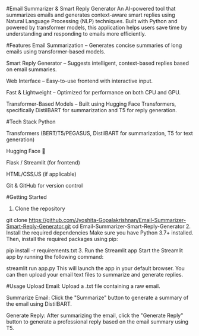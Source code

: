 #Email Summarizer & Smart Reply Generator
An AI-powered tool that summarizes emails and generates context-aware smart replies using Natural Language Processing (NLP) techniques. Built with Python and powered by transformer models, this application helps users save time by understanding and responding to emails more efficiently.

#Features
Email Summarization – Generates concise summaries of long emails using transformer-based models.

Smart Reply Generator – Suggests intelligent, context-based replies based on email summaries.

Web Interface – Easy-to-use frontend with interactive input.

Fast & Lightweight – Optimized for performance on both CPU and GPU.

Transformer-Based Models – Built using Hugging Face Transformers, specifically DistilBART for summarization and T5 for reply generation.

#Tech Stack
Python

Transformers (BERT/T5/PEGASUS, DistilBART for summarization, T5 for text generation)

Hugging Face 🤗

Flask / Streamlit (for frontend)

HTML/CSS/JS (if applicable)

Git & GitHub for version control

#Getting Started
1. Clone the repository

git clone https://github.com/Jyoshita-Gopalakrishnan/Email-Summarizer-Smart-Reply-Generator.git
cd Email-Summarizer-Smart-Reply-Generator
2. Install the required dependencies
Make sure you have Python 3.7+ installed. Then, install the required packages using pip:


pip install -r requirements.txt
3. Run the Streamlit app
Start the Streamlit app by running the following command:


streamlit run app.py
This will launch the app in your default browser. You can then upload your email text files to summarize and generate replies.

#Usage
Upload Email: Upload a .txt file containing a raw email.

Summarize Email: Click the "Summarize" button to generate a summary of the email using DistilBART.

Generate Reply: After summarizing the email, click the "Generate Reply" button to generate a professional reply based on the email summary using T5.

